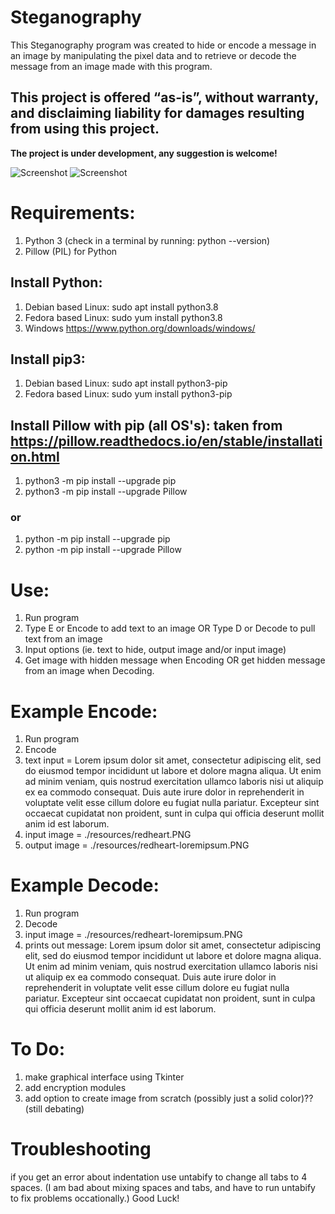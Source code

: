 # Steganography 

This Steganography program was created to hide or encode a message in an image by manipulating the pixel data and to retrieve or decode the message from an image made with this program. 

## This project is offered “as-is”, without warranty, and disclaiming liability for damages resulting from using this project.

**The project is under development, any suggestion is welcome!**

![Screenshot](https://img.shields.io/badge/Platform-Universal-brightgreen)
![Screenshot](https://img.shields.io/badge/Language-Python3-blue)

# Requirements:
1. Python 3 (check in a terminal by running: python --version)
2. Pillow (PIL) for Python

## Install Python:
1. Debian based Linux: sudo apt install python3.8
2. Fedora based Linux: sudo yum install python3.8
3. Windows https://www.python.org/downloads/windows/

## Install pip3:
1. Debian based Linux: sudo apt install python3-pip 
2. Fedora based Linux: sudo yum install python3-pip 

## Install Pillow with pip (all OS's): taken from https://pillow.readthedocs.io/en/stable/installation.html
1. python3 -m pip install --upgrade pip
2. python3 -m pip install --upgrade Pillow
### or
1. python -m pip install --upgrade pip
2. python -m pip install --upgrade Pillow


# Use:
1. Run program
2. Type E or Encode to add text to an image OR Type D or Decode to pull text from an image
3. Input options (ie. text to hide, output image and/or input image)
4. Get image with hidden message when Encoding OR get hidden message from an image when Decoding. 


# Example Encode:
1. Run program
2. Encode
3. text input = Lorem ipsum dolor sit amet, consectetur adipiscing elit, sed do eiusmod tempor incididunt ut labore et dolore magna aliqua. Ut enim ad minim veniam, quis nostrud exercitation ullamco laboris nisi ut aliquip ex ea commodo consequat. Duis aute irure dolor in reprehenderit in voluptate velit esse cillum dolore eu fugiat nulla pariatur. Excepteur sint occaecat cupidatat non proident, sunt in culpa qui officia deserunt mollit anim id est laborum. 
4. input image = ./resources/redheart.PNG
5. output image = ./resources/redheart-loremipsum.PNG


# Example Decode:
1. Run program
2. Decode
3. input image = ./resources/redheart-loremipsum.PNG
4. prints out message: Lorem ipsum dolor sit amet, consectetur adipiscing elit, sed do eiusmod tempor incididunt ut labore et dolore magna aliqua. Ut enim ad minim veniam, quis nostrud exercitation ullamco laboris nisi ut aliquip ex ea commodo consequat. Duis aute irure dolor in reprehenderit in voluptate velit esse cillum dolore eu fugiat nulla pariatur. Excepteur sint occaecat cupidatat non proident, sunt in culpa qui officia deserunt mollit anim id est laborum. 


# To Do:
1. make graphical interface using Tkinter
2. add encryption modules 
3. add option to create image from scratch (possibly just a solid color)?? (still debating)


# Troubleshooting
if you get an error about indentation use untabify to change all tabs to 4 spaces. 
(I am bad about mixing spaces and tabs, and have to run untabify to fix problems occationally.)
Good Luck!
